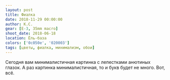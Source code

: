```yaml
---
layout: post
title: Фиалка
date: 2018-11-29 00:00:00
author: К.С.
gear: [E-3, 35mm macro]
shoot_date: 2018-06-18
location: Ёль-база
colors: ['0c050e', '020003']
tags: [цветы, фиалка, минимализм, обои]
---
```

Сегодня вам минималистичная картинка с лепестками анютиных глазок. А раз картинка минималистичная, то и букв будет не много. Вот, всё.
